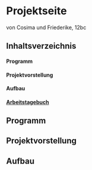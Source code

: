 # Projektseite

von Cosima und Friederike, 12bc

## Inhaltsverzeichnis
#### Programm
#### Projektvorstellung
#### Aufbau
#### [Arbeitstagebuch](https://github.com/cosima-friederike/informatik-c-f#informatik-projekt-cosima--friederike)

## Programm
## Projektvorstellung
## Aufbau
